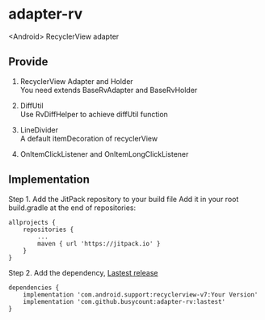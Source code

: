 # adapter-rv
&lt;Android> RecyclerView adapter


## Provide 

1. RecyclerView Adapter and Holder  
You need extends BaseRvAdapter<T> and BaseRvHolder<T>

2. DiffUtil  
Use RvDiffHelper to achieve diffUtil function

3. LineDivider  
A default itemDecoration of recyclerView

4. OnItemClickListener and OnItemLongClickListener

## Implementation
Step 1. Add the JitPack repository to your build file Add it in your root build.gradle at the end of repositories:
```
allprojects {
    repositories {
        ...
        maven { url 'https://jitpack.io' }
    }
}
```

Step 2. Add the dependency, [Lastest release](https://github.com/busycount/adapter-rv/releases)
```
dependencies {
    implementation 'com.android.support:recyclerview-v7:Your Version'
    implementation 'com.github.busycount:adapter-rv:lastest'
}
```
